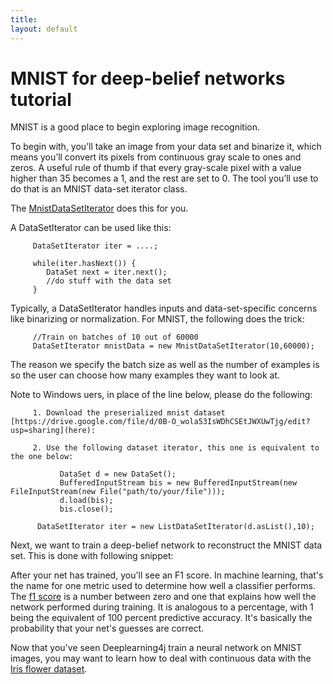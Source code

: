 ```yaml
---
title: 
layout: default
---
```


# MNIST for deep-belief networks tutorial

MNIST is a good place to begin exploring image recognition. 

To begin with, you’ll take an image from your data set and binarize it, which means you’ll convert its pixels from continuous gray scale to ones and zeros. A useful rule of thumb if that every gray-scale pixel with a value higher than 35 becomes a 1, and the rest are set to 0. The tool you’ll use to do that is an MNIST data-set iterator class.

The [MnistDataSetIterator](../doc/org/datasets/iterator/impl/MnistDataSetIterator.html) does this for you.

A DataSetIterator can be used like this:

         DataSetIterator iter = ....;

         while(iter.hasNext()) {
         	DataSet next = iter.next();
         	//do stuff with the data set
         }

Typically, a DataSetIterator handles inputs and data-set-specific concerns like binarizing or normalization. For MNIST, the following does the trick:
         
         //Train on batches of 10 out of 60000
         DataSetIterator mnistData = new MnistDataSetIterator(10,60000);

The reason we specify the batch size as well as the number of examples is so the user can choose how many examples they want to look at.

Note to Windows uers, in place of the line below, please do the following:

         1. Download the preserialized mnist dataset [https://drive.google.com/file/d/0B-O_wola53IsWDhCSEtJWXUwTjg/edit?usp=sharing](here):

         2. Use the following dataset iterator, this one is equivalent to the one below:    

               DataSet d = new DataSet();
               BufferedInputStream bis = new BufferedInputStream(new FileInputStream(new File("path/to/your/file")));
               d.load(bis);
               bis.close();

          DataSetIterator iter = new ListDataSetIterator(d.asList(),10);

Next, we want to train a deep-belief network to reconstruct the MNIST data set. This is done with following snippet:

<script src="http://gist-it.appspot.com/https://github.com/agibsonccc/java-deeplearning/blob/master/deeplearning4j-examples/src/main/java/org/deeplearning4j/DBNExample.java?slice=28:58"></script>

After your net has trained, you'll see an F1 score. In machine learning, that's the name for one metric used to determine how well a classifier performs. The [f1 score](https://en.wikipedia.org/wiki/F1_score) is a number between zero and one that explains how well the network performed during training. It is analogous to a percentage, with 1 being the equivalent of 100 percent predictive accuracy. It's basically the probability that your net's guesses are correct.

Now that you've seen Deeplearning4j train a neural network on MNIST images, you may want to learn how to deal with continuous data with the [Iris flower dataset](../iris-flower-dataset-tutorial.html).
